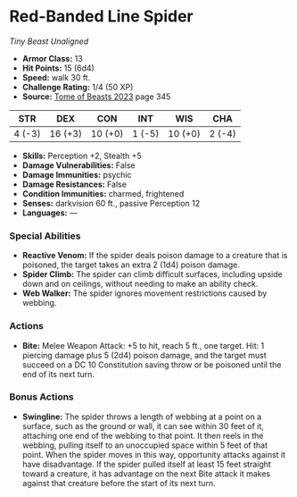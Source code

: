 # Red-Banded Line Spider

*Tiny* *Beast* *Unaligned*

- **Armor Class:** 13
- **Hit Points:** 15 (6d4)
- **Speed:** walk 30 ft.
- **Challenge Rating:** 1/4 (50 XP)
- **Source:** [Tome of Beasts 2023](https://koboldpress.com/kpstore/product/tome-of-beasts-1-2023-edition/) page 345

| STR | DEX | CON | INT | WIS | CHA |
| --- | --- | --- | --- | --- | --- |
| 4 (-3) | 16 (+3) | 10 (+0) | 1 (-5) | 10 (+0) | 2 (-4) |

- **Skills:** Perception +2, Stealth +5
- **Damage Vulnerabilities:** False
- **Damage Immunities:** psychic
- **Damage Resistances:** False
- **Condition Immunities:** charmed, frightened
- **Senses:** darkvision 60 ft., passive Perception 12
- **Languages:** —

### Special Abilities

- **Reactive Venom:** If the spider deals poison damage to a creature that is poisoned, the target takes an extra 2 (1d4) poison damage.
- **Spider Climb:** The spider can climb difficult surfaces, including upside down and on ceilings, without needing to make an ability check.
- **Web Walker:** The spider ignores movement restrictions caused by webbing.

### Actions

- **Bite:** Melee Weapon Attack: +5 to hit, reach 5 ft., one target. Hit: 1 piercing damage plus 5 (2d4) poison damage, and the target must succeed on a DC 10 Constitution saving throw or be poisoned until the end of its next turn.

### Bonus Actions

- **Swingline:** The spider throws a length of webbing at a point on a surface, such as the ground or wall, it can see within 30 feet of it, attaching one end of the webbing to that point. It then reels in the webbing, pulling itself to an unoccupied space within 5 feet of that point. When the spider moves in this way, opportunity attacks against it have disadvantage. If the spider pulled itself at least 15 feet straight toward a creature, it has advantage on the next Bite attack it makes against that creature before the start of its next turn.
